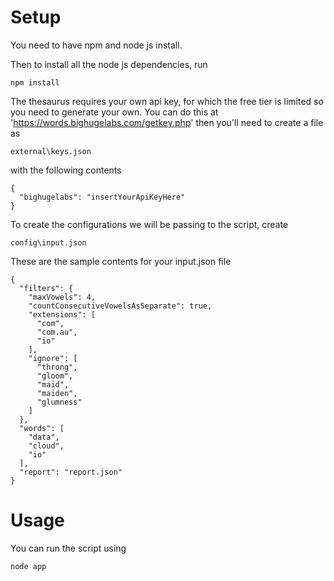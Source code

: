 # Setup
You need to have npm and node js install.

Then to install all the node js dependencies, run
```
npm install
```

The thesaurus requires your own api key, for which the free tier is limited so you need to generate your own.
You can do this at 'https://words.bighugelabs.com/getkey.php' then you'll need to create a file as
```
external\keys.json
```

with the following contents
```
{
  "bighugelabs": "insertYourApiKeyHere"
}
```

To create the configurations we will be passing to the script, create
```
config\input.json
```

These are the sample contents for your input.json file
```
{
  "filters": {
    "maxVowels": 4,
    "countConsecutiveVowelsAsSeparate": true,
    "extensions": [
      "com",
      "com.au",
      "io"
    ],
    "ignore": [
      "throng",
      "gloom",
      "maid",
      "maiden",
      "glumness"
    ]
  },
  "words": [
    "data",
    "cloud",
    "io"
  ],
  "report": "report.json"
}
```

# Usage
You can run the script using
```
node app
```
